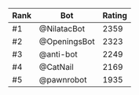 Rank|Bot|Rating
---|---|---
#1|@NilatacBot|2359
#2|@OpeningsBot|2323
#3|@anti-bot|2249
#4|@CatNail|2169
#5|@pawnrobot|1935
